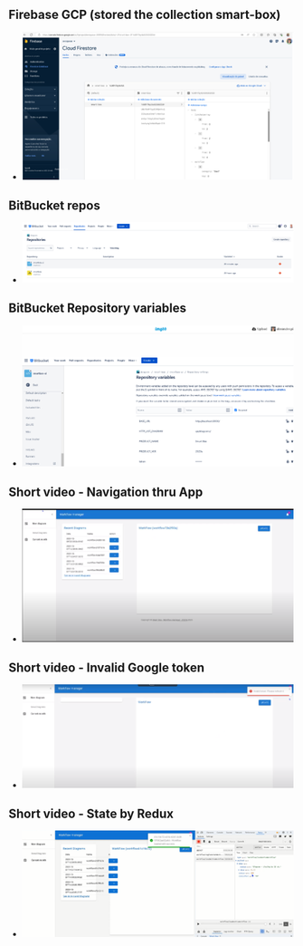 ## Firebase GCP (stored the collection smart-box)
 - ![Firebase](image-2.png)

## BitBucket repos
 - ![BitBucket repos](image-1.png)

## BitBucket Repository variables
 - ![Repository variables](image-3.png)

## Short video - Navigation thru App
 - [![Navigating thru the app](image-4.png)](https://youtu.be/LajYlLFOY7E)

## Short video - Invalid Google token
 - [![Navigating thru the app](image-5.png)](https://youtu.be/82PaYL__0Vk)

## Short video - State by Redux
 - [![Navigating thru the app](image-6.png)](https://youtu.be/a3SgXQx83ps)